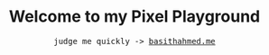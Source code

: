 <h1 align="center">
  Welcome to my Pixel Playground
</h1>

<!-- <div align="center">
  <strong>Human | -10x Dev</strong>
</div> -->
<!--   <span style="float: left;">Human</span>
  <span style="float: right;">lvl. 19</span> -->



<p>
<pre align="center">
judge me quickly -> <a href="https://basithahmed.me">basithahmed.me</a>
</pre>
</p>

<!--
**Lang & Tech:**
* **Languages:** C, C++, HTML, CSS, JavaScript, TypeScript, Python, Java.
* **Technologies:** Node.js, React.js, Express.js, MongoDB, Prisma, Next.js.
* **Field:** Full-Stack Web Development, Machine Learning models for Trading.
-->
